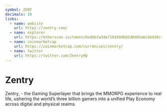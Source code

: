 ```yaml
---
symbol: ZENT
decimals: 18
links:
  - name: website
    url: https://zentry.com/
  - name: explorer
    url: https://etherscan.io/token/0xdbb7a34bf10169d6d2d0d02a6cbb436cf4381bfa
  - name: coinmarketcap
    url: https://coinmarketcap.com/currencies/zentry/
  - name: twitter
    url: https://twitter.com/ZentryHQ
---
```


# Zentry

Zentry, - the Gaming Superlayer that brings the MMORPG experience to real life, ushering the world’s three billion gamers into a unified Play Economy across digital and physical realms.
